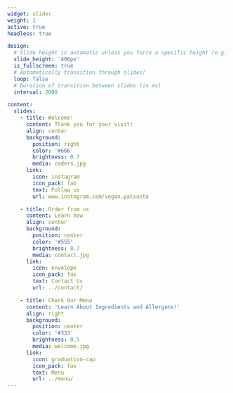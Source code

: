```yaml
---
widget: slider
weight: 1
active: true
headless: true

design:
  # Slide height is automatic unless you force a specific height (e.g. '400px')
  slide_height: '400px'
  is_fullscreen: true
  # Automatically transition through slides?
  loop: false
  # Duration of transition between slides (in ms)
  interval: 2000

content:
  slides:
    - title: Welcome! 
      content: Thank you for your visit! 
      align: center
      background:
        position: right
        color: '#666'
        brightness: 0.7
        media: coders.jpg
      link:
        icon: instagram
        icon_pack: fab
        text: Follow us
        url: www.instagram.com/vegan.palsusto

    - title: Order from us
      content: Learn how 
      align: center
      background:
        position: center
        color: '#555'
        brightness: 0.7
        media: contact.jpg
      link:
        icon: envelope
        icon_pack: fas
        text: Contact Us
        url: ../contact/

    - title: Check Our Menu
      content: 'Learn About Ingredients and Allergens!'
      align: right
      background:
        position: center
        color: '#333'
        brightness: 0.5
        media: welcome.jpg
      link:
        icon: graduation-cap
        icon_pack: fas
        text: Menu 
        url: ../menu/
---
```

